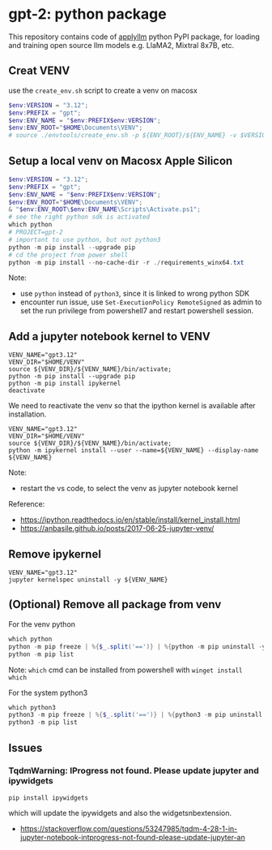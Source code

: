 # gpt-2: python package
This repository contains code of [applyllm](https://pypi.org/project/applyllm/) python PyPI package, for loading and training open source llm models e.g. LlaMA2, Mixtral 8x7B, etc.

## Creat VENV
use the `create_env.sh` script to create a venv on macosx

```powershell
$env:VERSION = "3.12";
$env:PREFIX = "gpt";
$env:ENV_NAME = "$env:PREFIX$env:VERSION";
$env:ENV_ROOT="$HOME\Documents\VENV";
# source ./envtools/create_env.sh -p ${ENV_ROOT}/${ENV_NAME} -v $VERSION
```

## Setup a local venv on Macosx Apple Silicon
```powershell
$env:VERSION = "3.12";
$env:PREFIX = "gpt";
$env:ENV_NAME = "$env:PREFIX$env:VERSION";
$env:ENV_ROOT="$HOME\Documents\VENV";
& "$env:ENV_ROOT\$env:ENV_NAME\Scripts\Activate.ps1";
# see the right python sdk is activated
which python
# PROJECT=gpt-2
# important to use python, but not python3
python -m pip install --upgrade pip
# cd the project from power shell
python -m pip install --no-cache-dir -r ./requirements_winx64.txt
```
Note:
* use `python` instead of `python3`, since it is linked to wrong python SDK 
* encounter run issue, use `Set-ExecutionPolicy RemoteSigned` as admin to set the run privilege from powershell7 and restart powershell session.

## Add a jupyter notebook kernel to VENV
```shell
VENV_NAME="gpt3.12"
VENV_DIR="$HOME/VENV"
source ${VENV_DIR}/${VENV_NAME}/bin/activate;
python -m pip install --upgrade pip
python -m pip install ipykernel
deactivate
```

We need to reactivate the venv so that the ipython kernel is available after installation.
```shell
VENV_NAME="gpt3.12"
VENV_DIR="$HOME/VENV"
source ${VENV_DIR}/${VENV_NAME}/bin/activate;
python -m ipykernel install --user --name=${VENV_NAME} --display-name ${VENV_NAME}
```
Note: 
* restart the vs code, to select the venv as jupyter notebook kernel

Reference:
* https://ipython.readthedocs.io/en/stable/install/kernel_install.html
* https://anbasile.github.io/posts/2017-06-25-jupyter-venv/

## Remove ipykernel
```shell
VENV_NAME="gpt3.12"
jupyter kernelspec uninstall -y ${VENV_NAME}
```

## (Optional) Remove all package from venv
For the venv python
```powershell
which python
python -m pip freeze | %{$_.split('==')} | %{python -m pip uninstall -y $_}
python -m pip list
```

Note: `which` cmd can be installed from powershell with `winget install which`

For the system python3
```powershell
which python3
python3 -m pip freeze | %{$_.split('==')} | %{python3 -m pip uninstall -y $_}
python3 -m pip list
```

## Issues

### TqdmWarning: IProgress not found. Please update jupyter and ipywidgets
```
pip install ipywidgets
```
which will update the ipywidgets and also the widgetsnbextension.

* https://stackoverflow.com/questions/53247985/tqdm-4-28-1-in-jupyter-notebook-intprogress-not-found-please-update-jupyter-an